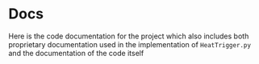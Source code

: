 # Docs 
Here is the code documentation for the project which also includes both proprietary documentation used in the implementation of ```HeatTrigger.py``` and the documentation of the code itself
